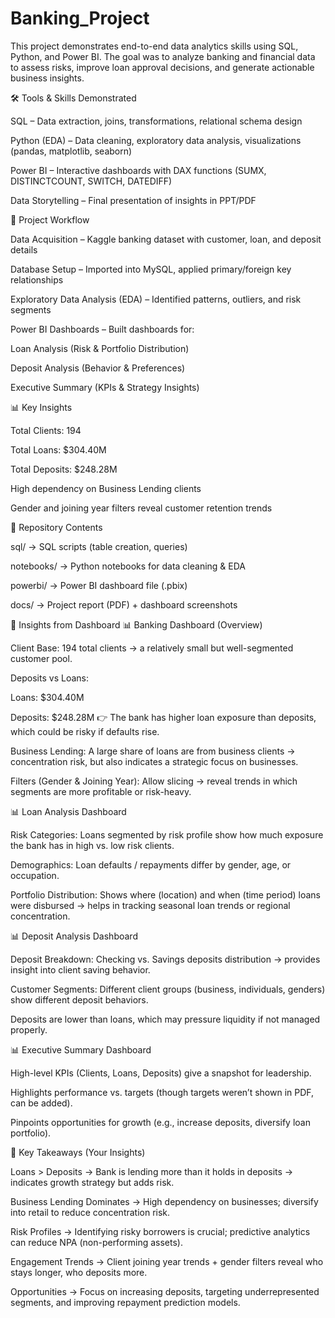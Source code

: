 # Banking_Project
This project demonstrates end-to-end data analytics skills using SQL, Python, and Power BI. The goal was to analyze banking and financial data to assess risks, improve loan approval decisions, and generate actionable business insights.

🛠️ Tools & Skills Demonstrated

SQL – Data extraction, joins, transformations, relational schema design

Python (EDA) – Data cleaning, exploratory data analysis, visualizations (pandas, matplotlib, seaborn)

Power BI – Interactive dashboards with DAX functions (SUMX, DISTINCTCOUNT, SWITCH, DATEDIFF)

Data Storytelling – Final presentation of insights in PPT/PDF

📂 Project Workflow

Data Acquisition – Kaggle banking dataset with customer, loan, and deposit details

Database Setup – Imported into MySQL, applied primary/foreign key relationships

Exploratory Data Analysis (EDA) – Identified patterns, outliers, and risk segments

Power BI Dashboards – Built dashboards for:

Loan Analysis (Risk & Portfolio Distribution)

Deposit Analysis (Behavior & Preferences)

Executive Summary (KPIs & Strategy Insights)

📊 Key Insights

Total Clients: 194

Total Loans: $304.40M

Total Deposits: $248.28M

High dependency on Business Lending clients

Gender and joining year filters reveal customer retention trends

📁 Repository Contents

sql/ → SQL scripts (table creation, queries)

notebooks/ → Python notebooks for data cleaning & EDA

powerbi/ → Power BI dashboard file (.pbix)

docs/ → Project report (PDF) + dashboard screenshots

🔹 Insights from Dashboard
📊 Banking Dashboard (Overview)

Client Base: 194 total clients → a relatively small but well-segmented customer pool.

Deposits vs Loans:

Loans: $304.40M

Deposits: $248.28M
👉 The bank has higher loan exposure than deposits, which could be risky if defaults rise.

Business Lending: A large share of loans are from business clients → concentration risk, but also indicates a strategic focus on businesses.

Filters (Gender & Joining Year): Allow slicing → reveal trends in which segments are more profitable or risk-heavy.

📊 Loan Analysis Dashboard

Risk Categories: Loans segmented by risk profile show how much exposure the bank has in high vs. low risk clients.

Demographics: Loan defaults / repayments differ by gender, age, or occupation.

Portfolio Distribution: Shows where (location) and when (time period) loans were disbursed → helps in tracking seasonal loan trends or regional concentration.

📊 Deposit Analysis Dashboard

Deposit Breakdown: Checking vs. Savings deposits distribution → provides insight into client saving behavior.

Customer Segments: Different client groups (business, individuals, genders) show different deposit behaviors.

Deposits are lower than loans, which may pressure liquidity if not managed properly.

📊 Executive Summary Dashboard

High-level KPIs (Clients, Loans, Deposits) give a snapshot for leadership.

Highlights performance vs. targets (though targets weren’t shown in PDF, can be added).

Pinpoints opportunities for growth (e.g., increase deposits, diversify loan portfolio).

🔹 Key Takeaways (Your Insights)

Loans > Deposits → Bank is lending more than it holds in deposits → indicates growth strategy but adds risk.

Business Lending Dominates → High dependency on businesses; diversify into retail to reduce concentration risk.

Risk Profiles → Identifying risky borrowers is crucial; predictive analytics can reduce NPA (non-performing assets).

Engagement Trends → Client joining year trends + gender filters reveal who stays longer, who deposits more.

Opportunities → Focus on increasing deposits, targeting underrepresented segments, and improving repayment prediction models.
